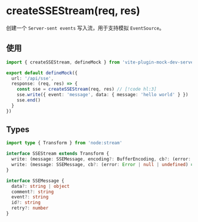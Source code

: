 # createSSEStream(req, res)

创建一个 `Server-sent events` 写入流，用于支持模拟 `EventSource`。

## 使用

``` ts [*.mock.ts]
import { createSSEStream, defineMock } from 'vite-plugin-mock-dev-server'

export default defineMock({
  url: '/api/sse',
  response: (req, res) => {
    const sse = createSSEStream(req, res) // [!code hl:3]
    sse.write({ event: 'message', data: { message: 'hello world' } })
    sse.end()
  }
})
```

## Types

```ts
import type { Transform } from 'node:stream'

interface SSEStream extends Transform {
  write: (message: SSEMessage, encoding?: BufferEncoding, cb?: (error: Error | null | undefined) => void) => boolean
  write: (message: SSEMessage, cb?: (error: Error | null | undefined) => void) => boolean
}

interface SSEMessage {
  data?: string | object
  comment?: string
  event?: string
  id?: string
  retry?: number
}
```
